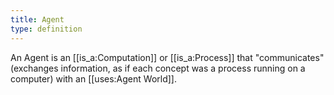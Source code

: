 ```yaml
---
title: Agent
type: definition
---
```


An Agent is an [[is_a:Computation]] or [[is_a:Process]] that "communicates" (exchanges information, as if each concept was a process running on a computer) with an [[uses:Agent World]].